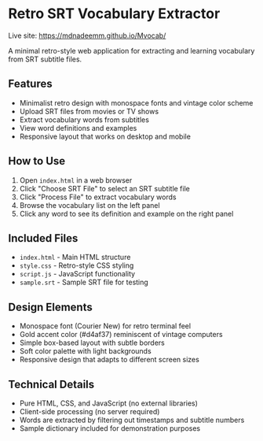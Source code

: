 # Retro SRT Vocabulary Extractor

Live site: https://mdnadeemm.github.io/Mvocab/

A minimal retro-style web application for extracting and learning vocabulary from SRT subtitle files.

## Features

- Minimalist retro design with monospace fonts and vintage color scheme
- Upload SRT files from movies or TV shows
- Extract vocabulary words from subtitles
- View word definitions and examples
- Responsive layout that works on desktop and mobile

## How to Use

1. Open `index.html` in a web browser
2. Click "Choose SRT File" to select an SRT subtitle file
3. Click "Process File" to extract vocabulary words
4. Browse the vocabulary list on the left panel
5. Click any word to see its definition and example on the right panel

## Included Files

- `index.html` - Main HTML structure
- `style.css` - Retro-style CSS styling
- `script.js` - JavaScript functionality
- `sample.srt` - Sample SRT file for testing

## Design Elements

- Monospace font (Courier New) for retro terminal feel
- Gold accent color (#d4af37) reminiscent of vintage computers
- Simple box-based layout with subtle borders
- Soft color palette with light backgrounds
- Responsive design that adapts to different screen sizes

## Technical Details

- Pure HTML, CSS, and JavaScript (no external libraries)
- Client-side processing (no server required)
- Words are extracted by filtering out timestamps and subtitle numbers
- Sample dictionary included for demonstration purposes
